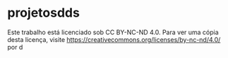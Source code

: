 # projetosdds  

Este trabalho está licenciado sob CC BY-NC-ND 4.0. Para ver uma cópia desta licença, visite https://creativecommons.org/licenses/by-nc-nd/4.0/ por d

